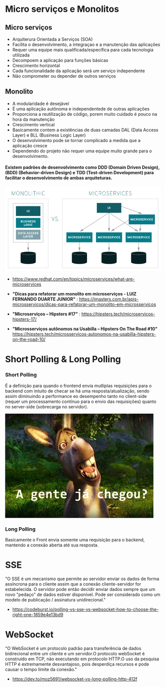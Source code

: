 # Micro serviços e Monolitos
    
## Micro serviços
    
- Arquiterura Orientada a Serviços (SOA)
- Facilita o desenvolvimento, a integraçao e a manutenção das aplicações
- Requer uma equipe mais qualificada/específica para cada tecnologia utilizada
- Decompoem a aplicação para funções básicas
- Crescimento horizontal
- Cada funcionalidade da aplicação será um serviço independente
- Não comprometer ou depender de outros serviços

## Monolito 

- A modularidade é desejável
- É uma aplicação autônoma e independentede de outras aplicações
- Proporciona a reutilização de código, porem muito cuidado é pouco na hora da manutenção 
- Crescimento vertical
- Basicamente contem a existências de duas camadas DAL (Data Access Layer) e BLL (Business Logic Layer)
- O desenvolvimento pode se tornar complicado a medida que a aplicação cresce
- Dependendo do projeto não requer uma equipe muito grande para o desenvolvimento.

#### Existem padrões de desenvolvimento como DDD (Domain Driven Design), (BDD) (Behavior-driven Design) e TDD (Test-driven Development) para facilitar o desenvolvimento de ambas arquiteturas.

![alt text](https://github.com/eduardoaraya/laravel-and-node-comunication/blob/master/imgs/monolithic-vs-microservices.png)
- https://www.redhat.com/en/topics/microservices/what-are-microservices        


- **"Dicas para refatorar um monolito em microserviços - LUIZ FERNANDO DUARTE JUNIOR"** : https://imasters.com.br/apis-microsservicos/dicas-para-refatorar-um-monolito-em-microsservicos
- **"Microserviços – Hipsters #17"** : https://hipsters.tech/microservicos-hipsters-17/
- **"Microsserviços autônomos na Usabilla – Hipsters On The Road #10"** https://hipsters.tech/microsservicos-autonomos-na-usabilla-hipsters-on-the-road-10/


# Short Polling & Long Polling

### Short Polling
É a definição para quando o frontend envia mutliplas requisições para o backend com intuito de checar se há uma resposta/atualização, sendo assim diminuindo a performance eo desempenho tanto no client-side (requer um processamento contínuo para o envio das requisições) quanto no server-side (sobrecarga no servidor).

![alt text](https://github.com/eduardoaraya/laravel-and-node-comunication/blob/master/imgs/tumblr_lf4hqepXRe1qg976ro1_500.jpg)


### Long Polling 
Basicamente o Front envia somente uma requisição para o backend, mantendo a conexão aberta até sua resposta.
    
# SSE 
"O SSE é um mecanismo que permite ao servidor enviar os dados de forma assíncrona para o cliente assim que a conexão cliente-servidor for estabelecida. O servidor pode então decidir enviar dados sempre que um novo "pedaço" de dados estiver disponível. Pode ser considerado como um modelo de publicação / assinatura unidirecional."
- https://codeburst.io/polling-vs-sse-vs-websocket-how-to-choose-the-right-one-1859e4e13bd9

# WebSocket
"O WebSocket é um protocolo padrão para transferência de dados bidirecional entre um cliente e um servidor.O protocolo webSocket é construído em TCP, não executando em protocolo HTTP.O uso da pesquisa HTTP é extremamente desvantajoso, pois desperdiça recursos e pode causar o tempo limite da conexão." 
- https://dev.to/moz5691/websocket-vs-long-polling-http-412f




